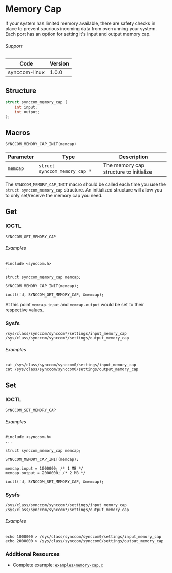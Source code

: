 # Memory Cap

If your system has limited memory available, there are safety checks in place to prevent spurious incoming data from overrunning your system. Each port has an option for setting it's input and output memory cap.


###### Support
| Code | Version |
| ---- | ------- |
| synccom-linux | 1.0.0 |


## Structure
```c
struct synccom_memory_cap {
    int input;
    int output;
};
```


## Macros
```c
SYNCCOM_MEMORY_CAP_INIT(memcap)
```

| Parameter | Type | Description |
| --------- | ---- | ----------- |
| `memcap` | `struct synccom_memory_cap *` | The memory cap structure to initialize |

The `SYNCCOM_MEMORY_CAP_INIT` macro should be called each time you use the `struct synccom_memory_cap` structure. An initialized structure will allow you to only set/receive the memory cap you need.


## Get
### IOCTL
```c
SYNCCOM_GET_MEMORY_CAP
```

###### Examples
```
#include <synccom.h>
...

struct synccom_memory_cap memcap;

SYNCCOM_MEMORY_CAP_INIT(memcap);

ioctl(fd, SYNCCOM_GET_MEMORY_CAP, &memcap);
```

At this point `memcap.input` and `memcap.output` would be set to their respective values.

### Sysfs
```
/sys/class/synccom/synccom*/settings/input_memory_cap
/sys/class/synccom/synccom*/settings/output_memory_cap
```

###### Examples
```
cat /sys/class/synccom/synccom0/settings/input_memory_cap
cat /sys/class/synccom/synccom0/settings/output_memory_cap
```


## Set
### IOCTL
```c
SYNCCOM_SET_MEMORY_CAP
```

###### Examples
```
#include <synccom.h>
...

struct synccom_memory_cap memcap;

SYNCCOM_MEMORY_CAP_INIT(memcap);

memcap.input = 1000000; /* 1 MB */
memcap.output = 2000000; /* 2 MB */

ioctl(fd, SYNCCOM_SET_MEMORY_CAP, &memcap);
```

### Sysfs
```
/sys/class/synccom/synccom*/settings/input_memory_cap
/sys/class/synccom/synccom*/settings/output_memory_cap
```

###### Examples
```
echo 1000000 > /sys/class/synccom/synccom0/settings/input_memory_cap
echo 2000000 > /sys/class/synccom/synccom0/settings/output_memory_cap
```


### Additional Resources
- Complete example: [`examples/memory-cap.c`](../examples/memory-cap.c)
